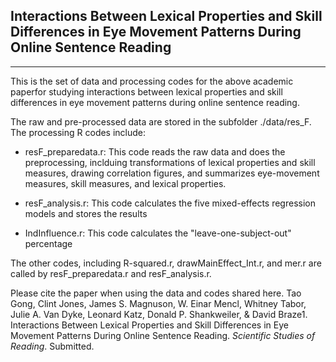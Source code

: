 ## Interactions Between Lexical Properties and Skill Differences in Eye Movement Patterns During Online Sentence Reading

***

This is the set of data and processing codes for the above academic paperfor studying interactions
between lexical properties and skill differences in eye movement patterns during online sentence
reading. 

The raw and pre-processed data are stored in the subfolder ./data/res_F. The processing R codes include: 

* resF_preparedata.r: This code reads the raw data and does the preprocessing, inclduing transformations of lexical properties and skill measures, drawing correlation figures, and summarizes eye-movement measures, skill measures, and lexical properties.

* resF_analysis.r: This code calculates the five mixed-effects regression models and stores the results

* IndInfluence.r: This code calculates the "leave-one-subject-out" percentage

The other codes, including R-squared.r, drawMainEffect_Int.r, and mer.r are called by resF_preparedata.r and resF_analysis.r.

Please cite the paper when using the data and codes shared here.
Tao Gong, Clint Jones, James S. Magnuson, W. Einar Mencl, Whitney Tabor, Julie A. Van Dyke, Leonard Katz, Donald P. Shankweiler, & David Braze1. Interactions Between Lexical Properties and Skill Differences in Eye Movement Patterns During Online Sentence Reading. *Scientific Studies of Reading*. Submitted.
